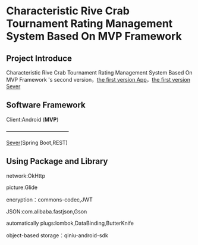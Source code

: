 # Characteristic Rive Crab Tournament Rating Management System Based On MVP Framework

## Project Introduce
Characteristic Rive Crab Tournament Rating Management System Based On MVP Framework 's second version，[the first version App](https://gitee.com/spencercjh/CrabScore)，[the first version Sever](https://gitee.com/spencercjh/CrabScore_Sever)

## Software Framework

Client:Android (**MVP**)

————————————

[Sever](https://gitee.com/spencercjh/crabscore)(Spring Boot,REST)

## Using Package and Library
network:OkHttp

picture:Glide

encryption：commons-codec,JWT

JSON:com.alibaba.fastjson,Gson

automatically plugs:lombok,DataBinding,ButterKnife

object-based storage：qiniu-android-sdk
